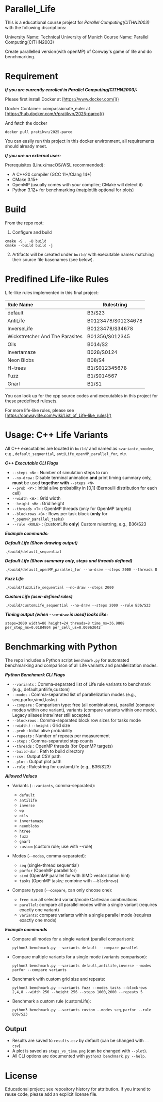 # Parallel_Life

This is a educational course project for *Parallel Computing(CITHN2003)* with the following discriptions:

University Name: Technical University of Munich
Course Name: Parallel Computing(CITHN2003)

Create parallelled version(with openMP) of Conway's game of life and do benchmarking.

# Requirement

***If you are currently enrolled in Parallel Computing(CITHN2003):***

Please first install Docker at [https://www.docker.com/]()

Docker Container: compassionate_euler at [https://hub.docker.com/r/pratikvn/2025-parco]()

And fetch the docker

`docker pull pratikvn/2025-parco `

You can easily run this project in this docker environment, all requirements should already meet.

***If you are an external user:***

Prerequisites (Linux/macOS/WSL recommended):

- A C++20 compiler (GCC 11+/Clang 14+)
- CMake 3.15+
- OpenMP (usually comes with your compiler; CMake will detect it)
- Python 3.12+ for benchmarking (matplotlib optional for plots)

# Build

From the repo root:

1) Configure and build

```
cmake -S . -B build
cmake --build build -j
```

2) Artifacts will be created under `build/` with executable names matching their source file basenames (see below).

# Predifined Life-like Rules

Life-like rules implemented in this final project:

| Rule Name                       | Rulestring         |
| :------------------------------ | ------------------ |
| default                         | B3/S23             |
| AntiLife                        | B0123478/S01234678 |
| InverseLife                     | B0123478/S34678    |
| Wickstretcher And The Parasites | B01356/S012345     |
| Oils                            | B014/S2            |
| Invertamaze                     | B028/S0124         |
| Neon Blobs                      | B08/S4             |
| H-trees                         | B1/S012345678      |
| Fuzz                            | B1/S014567         |
| Gnarl                           | B1/S1              |

You can look up for the cpp source codes and executables in this project for these predefined rulesets.

For more life-like rules, please see [https://conwaylife.com/wiki/List_of_Life-like_rules]()

# **Usage: C++ Life Variants**

All C++ executables are located in `build/` and named as `<variant>_<mode>`, e.g., `default_sequential`, `antiLife_openMP_parallel_for`, etc.

***C++ Executable CLI Flags***

- `--steps <N>` : Number of simulation steps to run
- `--no-draw` : Disable terminal animation **and** print timing summary only, **must** be used **together with** `--steps <N>`
- `--prob <P>` : Initial alive probability in [0,1] (Bernoulli distribution for each cell)
- `--width <W>` : Grid width
- `--height <H>` : Grid height
- `--threads <T>` : OpenMP threads (only for OpenMP targets)
- `--blockrows <B>` : Rows per task block (**only** for `*_openMP_parallel_tasks`)
- `--rule <RULE>` : (customLife **only**) Custom rulestring, e.g., B36/S23

***Example commands:***

***Default Life (Show drawing output)***

```
./build/default_sequential
```

***Default Life (Show summary only, steps and threads defined)***

`./build/default_openMP_parallel_for --no-draw --steps 2000 --threads 8`

***Fuzz Life***

```
./build/fuzzLife_sequential --no-draw --steps 2000
```

***Custom Life (user-defined rules)***

```
./build/customLife_sequential --no-draw --steps 2000 --rule B36/S23
```

***Timing output (when `--no-draw` is used) looks like:***

```
steps=2000 width=80 height=24 threads=8 time_ms=36.9808 per_step_ms=0.0184904 per_cell_us=0.00963042
```

# Benchmarking with Python

The repo includes a Python script `benchmark.py` for automated benchmarking and comparison of all Life variants and parallelization modes.

***Python Benchmark CLI Flags***

- `--variants` : Comma-separated list of Life rule variants to benchmark (e.g., default,antilife,custom)
- `--modes` : Comma-separated list of parallelization modes (e.g., seq,parfor,simd,tasks)
- `--compare` : Comparison type: free (all combinations), parallel (compare modes within one variant), variants (compare variants within one mode). Legacy aliases intra/inter still accepted.
- `--blockrows` : Comma-separated block row sizes for tasks mode
- `--width` / `--height` : Grid size
- `--prob` : Initial alive probability
- `--repeats` : Number of repeats per measurement
- `--steps` : Comma-separated step counts
- `--threads` : OpenMP threads (for OpenMP targets)
- `--build-dir` : Path to build directory
- `--csv` : Output CSV path
- `--plot` : Output plot path
- `--rule` : Rulestring for customLife (e.g., B36/S23)

***Allowed Values***

- Variants (`--variants`, comma-separated):

  - `default`
  - `antilife`
  - `inverse`
  - `wp`
  - `oils`
  - `invertamaze`
  - `neonblobs`
  - `htree`
  - `fuzz`
  - `gnarl`
  - `custom` (custom rule; use with --rule)
- Modes (`--modes`, comma-separated):

  - `seq` (single-thread sequential)
  - `parfor` (OpenMP parallel for)
  - `simd` (OpenMP parallel for with SIMD vectorization hint)
  - `tasks` (OpenMP tasks; combine with `--blockrows`)
- Compare types (`--compare`, can only choose one):

  - `free`: run all selected variant/mode Cartesian combinations
  - `parallel`: compare all parallel modes within a single variant (requires exactly one variant)
  - `variants`: compare variants within a single parallel mode (requires exactly one mode)

***Example commands***

- Compare all modes for a single variant (parallel comparison):
  ```
  python3 benchmark.py --variants default --compare parallel
  ```
- Compare multiple variants for a single mode (variants comparison):
  ```
  python3 benchmark.py --variants default,antilife,inverse --modes parfor --compare variants
  ```
- Benchmark with custom grid size and repeats:
  ```
  python3 benchmark.py --variants fuzz --modes tasks --blockrows 2,4,8 --width 256 --height 256 --steps 1000,2000 --repeats 5
  ```
- Benchmark a custom rule (customLife):
  ```
  python3 benchmark.py --variants custom --modes seq,parfor --rule B36/S23
  ```

## Output

- Results are saved to `results.csv` by default (can be changed with `--csv`).
- A plot is saved as `steps_vs_time.png` (can be changed with `--plot`).
- All CLI options are documented with `python3 benchmark.py --help`.

# License

Educational project; see repository history for attribution. If you intend to reuse code, please add an explicit license file.
